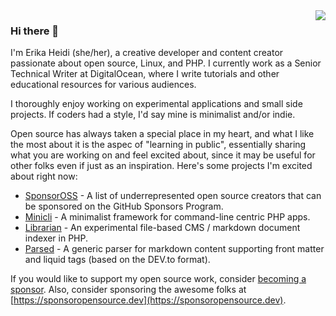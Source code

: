 <img src="https://github.com/erikaheidi/erikaheidi/blob/master/erika_illustrated_avatar.png" align="right">

### Hi there 👋
I'm Erika Heidi (she/her), a creative developer and content creator passionate about open source, Linux, and PHP. I currently work as a Senior Technical Writer at DigitalOcean, where I write tutorials and other educational resources for various audiences.

I thoroughly enjoy working on experimental applications and small side projects. If coders had a style, I'd say mine is minimalist and/or indie.

Open source has always taken a special place in my heart, and what I like the most about it is the aspec of "learning in public", essentially sharing what you are working on and feel excited about, since it may be useful for other folks even if just as an inspiration. Here's some projects I'm excited about right now:

- [SponsorOSS](https://github.com/erikaheidi/sponsoross) - A list of underrepresented open source creators that can be sponsored on the GitHub Sponsors Program.
- [Minicli](https://github.com/minicli/minicli) - A minimalist framework for command-line centric PHP apps.
- [Librarian](https://github.com/librarianphp/librarian) - An experimental file-based CMS / markdown document indexer in PHP.
- [Parsed](https://github.com/erikaheidi/parsed) - A generic parser for markdown content supporting front matter and liquid tags (based on the DEV.to format). 

If you would like to support my open source work, consider [becoming a sponsor](https://github.com/sponsors/erikaheidi). Also, consider sponsoring the awesome folks at [https://sponsoropensource.dev](https://sponsoropensource.dev).

<!--
**erikaheidi/erikaheidi** is a ✨ _special_ ✨ repository because its `README.md` (this file) appears on your GitHub profile.

Here are some ideas to get you started:

- 🔭 I’m currently working on ...
- 🌱 I’m currently learning ...
- 👯 I’m looking to collaborate on ...
- 🤔 I’m looking for help with ...
- 💬 Ask me about ...
- 📫 How to reach me: ...
- 😄 Pronouns: ...
- ⚡ Fun fact: ...
-->
